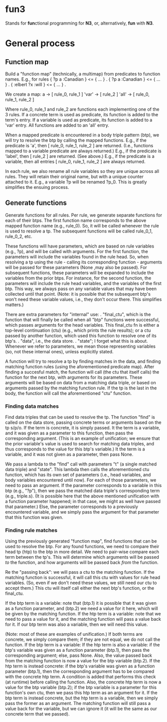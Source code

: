 # fun3
Stands for **fun**ctional programming for **N3**, or, alternatively, **fun** with **N3**.

# General process

## Function map
Build a "function map" (technically, a multimap) from predicates to function names. E.g., for rules
{ ?p a :Canadian } <= { ... } .
{ ?p a :Canadian } <= { ... } .
{ :elbert ?x :will } <= { ... } .

We create a map:
    a -> [ rule_0, rule_1 ]
    'var' -> [ rule_2 ]
    'all' -> [ rule_0, rule_1, rule_2 ]

Where rule_0, rule_1 and rule_2 are functions each implementing one of the 3 rules.
If a concrete term is used as predicate, its function is added to the term's entry.
If a variable is used as predicate, its function is added to a 'var' entry.
All functions are added to an 'all' entry.

When a mapped predicate is encountered in a body triple pattern (btp), we will try to resolve the btp by calling the mapped functions.
E.g., if the predicate is 'a', then [ rule_0, rule_1, rule_2 ] are returned. (I.e., functions mapped to a variable predicate are always returned.)
E.g., if the predicate is 'label', then [ rule_2 ] are returned. (See above.)
E.g., if the predicate is a variable, then all entries [ rule_0, rule_1, rule_2 ] are always returned.

In each rule, we also rename all rule variables so they are unique across all rules. They will retain their original name, but with a unique counter attached to it. E.g., a variable ?p will be renamed ?p_0. This is greatly simplifies the ensuing process.

## Generate functions
Generate functions for all rules.
Per rule, we generate separate functions for each of their btps.
The first function name corresponds to the above mapped function name (e.g., rule_0). So, it will be called whenever the rule is used to resolve a tp.
The subsequent functions will be called rule_0_1, rule_0_2, etc.

These functions will have parameters, which are based on rule variables (e.g., ?p), and will be called with arguments.
For the first function, the parameters will include the variables found in the rule head. So, when resolving a tp using the rule - calling its corresponding function - arguments will be passed for these parameters (None ,may also be passed).
For subsequent functions, these parameters will be expanded to include the variables from the prior btps. For instance, for the second function, the parameters will include the rule head variables, and the variables of the first btp. This way, we always pass on any variable values that may have been collected until that point. (Note: it is possible that the subsequent btp's won't need these variable values, i.e., they don't occur there. This simplifies matters.)

There are extra parameters for "internal" use:
. "final_ctu", which is the function that will finally be called when all "btp" functions were successful, which passes arguments for the head variables. This final_ctu fn is either a top-level continuation (ctu) (e.g., which prints the rule results); or a ctu passed by another function, which used this function to resolve one of its btp's.
. "data", i.e., the data store.
. "state"; I forget what this is about.
Whenever we refer to parameters, we mean those representing variables (so, not these internal ones), unless explicitly stated.

A function will try to resolve a tp by finding matches in the data, and finding matching function rules (using the aforementioned predicate map).
After finding a succesful match, the function will call (the ctu that itself calls) the function for the next btp, with arguments for its parameters.
These arguments will be based on data from a matching data triple, or based on arguments passed by the matching function rule.
If the tp is the last in the body, the function will call the aforementioned "ctu" function.

### Finding data matches
Find data triples that can be used to resolve the tp.
The function "find" is called on the data store, passing concrete terms or arguments based on the tp s/p/o. 
If the term is concrete, it is simply passed.
It the term is a variable, and it was given as a parameter to this function, then pass the corresponding argument. (This is an example of unification; we ensure that the prior variable's value is used to search for matching data triples, and thus corresponds to the value for this btp's variable.)
It the term is a variable, and it was not given as a parameter, then pass None.

We pass a lambda to the "find" call with parameters "t" (a single matched data triple) and "state". 
This lambda then calls the aforementioned ctu function, which has its own set of parameters (i.e., head variables, and body variables encountered until now).
For each of those parameters, we need to pass an argument.
If the parameter corresponds to a variable in this btp (e.g., "?p"), then we pass the matched data triple's corresponding term (e.g., triple.s). (It is possible here that the above mentioned unification with a function parameter happened; in that case, we might as well have passed that parameter.)
Else, the parameter corresponds to a previously encountered variable, and we simply pass the argument for that parameter that this function was given.

### Finding rule matches
Using the previously generated "function map", find functions that can be used to resolve the btp.
For any found functions, we need to compare their head tp (htp) to the btp in more detail. We need to pair-wise compare each term between the tp's.
This will determine which arguments will be passed _to_ the function, and how arguments will be passed back _from_ the function.

Re the "passing back": we will pass a ctu to the matching function. If the matching function is successful, it will call this ctu with values for rule head variables. (So, even if we don't need these values, we still need our ctu to accept them.) This ctu will itself call either the next btp's function, or the final_ctu.

If the btp term is a variable: note that (btp.1) it is possible that it was given as a function parameter, and (btp.2) we need a value for it here, which will be given by the matching function.
If the htp term is a variable: note that we need to pass a value for it, and the matching function will pass a value back for it. If our btp term was also a variable, then we will need this value.

(Note: most of these are examples of unification.)
If both terms are concrete, we simply compare them; if they are not equal, we do not call the function.
If the btp term is a variable:
    If the htp term is also a variable: if the btp's variable was given as a function parameter (btp.1), then pass the corresponding argument; else, pass None. Also, the value passed back from the matching function is now a value for the btp variable (btp.2). 
    If the htp term is instead concrete: if the btp's variable was given as a function parameter (btp.1), then the corresponding argument has to be compared with the concrete htp term. A condition is added that performs this check (at runtime) before calling the function. Also, the concrete htp term is now a value for the btp variable (btp.2); if the btp variable is a parameter for this function's own ctu, then we pass this htp term as an argument for it.
If the btp term is instead concrete, but the htp term is a variable, then we simply pass the former as an argument. The matching function will still pass a value back for the variable, but we can ignore it (it will be the same as our concrete term that we passed).